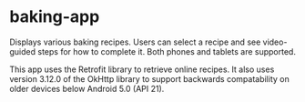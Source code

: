 # baking-app
Displays various baking recipes. Users can select a recipe and see video-guided steps for how to complete it.
Both phones and tablets are supported.

This app uses the Retrofit library to retrieve online recipes. 
It also uses version 3.12.0 of the OkHttp library to support backwards compatability on older devices below Android 5.0 (API 21).
